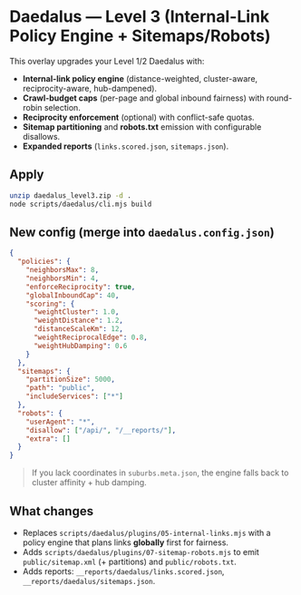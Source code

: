 # Daedalus — Level 3 (Internal-Link Policy Engine + Sitemaps/Robots)

This overlay upgrades your Level 1/2 Daedalus with:
- **Internal-link policy engine** (distance-weighted, cluster-aware, reciprocity-aware, hub-dampened).
- **Crawl-budget caps** (per-page and global inbound fairness) with round-robin selection.
- **Reciprocity enforcement** (optional) with conflict-safe quotas.
- **Sitemap partitioning** and **robots.txt** emission with configurable disallows.
- **Expanded reports** (`links.scored.json`, `sitemaps.json`).

## Apply
```bash
unzip daedalus_level3.zip -d .
node scripts/daedalus/cli.mjs build
```

## New config (merge into `daedalus.config.json`)
```json
{
  "policies": {
    "neighborsMax": 8,
    "neighborsMin": 4,
    "enforceReciprocity": true,
    "globalInboundCap": 40,
    "scoring": {
      "weightCluster": 1.0,
      "weightDistance": 1.2,
      "distanceScaleKm": 12,
      "weightReciprocalEdge": 0.8,
      "weightHubDamping": 0.6
    }
  },
  "sitemaps": {
    "partitionSize": 5000,
    "path": "public",
    "includeServices": ["*"]
  },
  "robots": {
    "userAgent": "*",
    "disallow": ["/api/", "/__reports/"],
    "extra": []
  }
}
```
> If you lack coordinates in `suburbs.meta.json`, the engine falls back to cluster affinity + hub damping.

## What changes
- Replaces `scripts/daedalus/plugins/05-internal-links.mjs` with a policy engine that plans links **globally** first for fairness.
- Adds `scripts/daedalus/plugins/07-sitemap-robots.mjs` to emit `public/sitemap.xml` (+ partitions) and `public/robots.txt`.
- Adds reports: `__reports/daedalus/links.scored.json`, `__reports/daedalus/sitemaps.json`.


